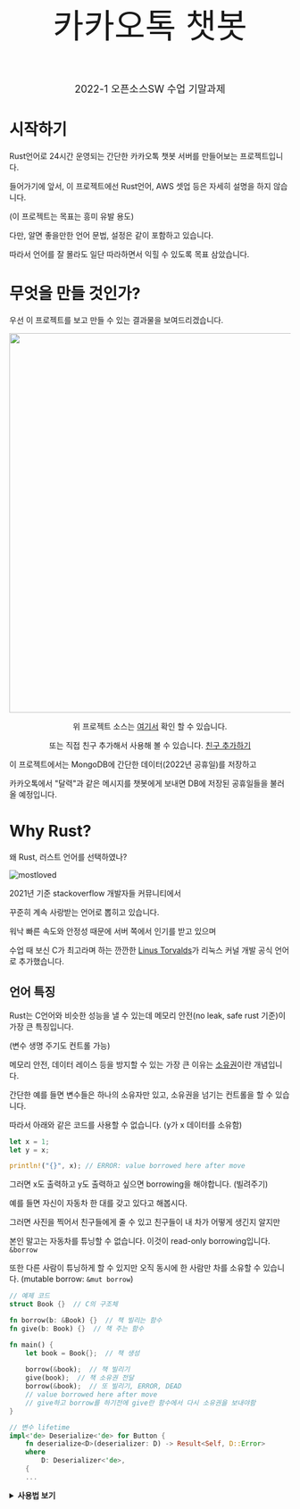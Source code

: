 <div align="center">
    <p style="font-size:60px">카카오톡 챗봇</p>
    <p style="font-size:18px">2022-1 오픈소스SW 수업 기말과제</p>
</div>

# 시작하기

Rust언어로 24시간 운영되는 간단한 카카오톡 챗봇 서버를 만들어보는 프로젝트입니다.

들어가기에 앞서, 이 프로젝트에선 Rust언어, AWS 셋업 등은 자세히 설명을 하지 않습니다.

(이 프로젝트는 목표는 흥미 유발 용도)

다만, 알면 좋을만한 언어 문법, 설정은 같이 포함하고 있습니다.

따라서 언어를 잘 몰라도 일단 따라하면서 익힐 수 있도록 목표 삼았습니다.

# 무엇을 만들 것인가?

우선 이 프로젝트를 보고 만들 수 있는 결과물을 보여드리겠습니다.

<div align="center">
<p>
    <img width="680" src="https://blog.kakaocdn.net/dn/cvfXno/btrcZtC3Lxo/3Qz5ztR3B4P9LnO39SpHL0/img.gif">
</p>

위 프로젝트 소스는 [여기서](https://github.com/Alfex4936/Rust-Server/tree/main/chatbot) 확인 할 수 있습니다.

또는 직접 친구 추가해서 사용해 볼 수 있습니다. [친구 추가하기](https://pf.kakao.com/_RUcxnK)
</div>

이 프로젝트에서는 MongoDB에 간단한 데이터(2022년 공휴일)를 저장하고

카카오톡에서 "달력"과 같은 메시지를 챗봇에게 보내면 DB에 저장된 공휴일들을 불러올 예정입니다.

# Why Rust?

왜 Rust, 러스트 언어를 선택하였나?

![mostloved](https://user-images.githubusercontent.com/2356749/169690372-7763324e-864b-4422-be7c-4be85d6b5381.png)

2021년 기준 stackoverflow 개발자들 커뮤니티에서

꾸준히 계속 사랑받는 언어로 뽑히고 있습니다.

워낙 빠른 속도와 안정성 때문에 서버 쪽에서 인기를 받고 있으며

수업 때 보신 C가 최고라며 하는 깐깐한 [Linus Torvalds](https://ko.wikipedia.org/wiki/%EB%A6%AC%EB%88%84%EC%8A%A4_%ED%86%A0%EB%A5%B4%EB%B0%9C%EC%8A%A4)가 리눅스 커널 개발 공식 언어로 추가했습니다.

## 언어 특징

Rust는 C언어와 비슷한 성능을 낼 수 있는데 메모리 안전(no leak, safe rust 기준)이 가장 큰 특징입니다.

(변수 생명 주기도 컨트롤 가능)

메모리 안전, 데이터 레이스 등을 방지할 수 있는 가장 큰 이유는 [소유권](https://choiseokwon.tistory.com/315)이란 개념입니다.

간단한 예를 들면 변수들은 하나의 소유자만 있고, 소유권을 넘기는 컨트롤을 할 수 있습니다.

따라서 아래와 같은 코드를 사용할 수 없습니다. (y가 x 데이터를 소유함)

```rust
let x = 1;
let y = x;

println!("{}", x); // ERROR: value borrowed here after move
```

그러면 x도 출력하고 y도 출력하고 싶으면 borrowing을 해야합니다. (빌려주기)

예를 들면 자신이 자동차 한 대를 갖고 있다고 해봅시다.

그러면 사진을 찍어서 친구들에게 줄 수 있고 친구들이 내 차가 어떻게 생긴지 알지만

본인 말고는 자동차를 튜닝할 수 없습니다. 이것이 read-only borrowing입니다. `&borrow`

또한 다른 사람이 튜닝하게 할 수 있지만 오직 동시에 한 사람만 차를 소유할 수 있습니다. (mutable borrow: `&mut borrow`)

```rust
// 예제 코드
struct Book {}  // C의 구조체

fn borrow(b: &Book) {}  // 책 빌리는 함수
fn give(b: Book) {}  // 책 주는 함수

fn main() {
    let book = Book{};  // 책 생성
    
    borrow(&book);  // 책 빌리기
    give(book);  // 책 소유권 전달
    borrow(&book);  // 또 빌리기, ERROR, DEAD
    // value borrowed here after move
    // give하고 borrow를 하기전에 give란 함수에서 다시 소유권을 보내야함
}
```

```rust
// 변수 lifetime
impl<'de> Deserialize<'de> for Button {
    fn deserialize<D>(deserializer: D) -> Result<Self, D::Error>
    where
        D: Deserializer<'de>,
    {
    ...
```

<details><summary><b>사용법 보기</b></summary>

1. Install the preset:

    ```sh
    $ npm install --save-dev size-limit @size-limit/file
    ```

2. Add the `size-limit` section and the `size` script to your `package.json`:

    ```diff
    + "size-limit": [
    +   {
    +     "path": "dist/app-*.js"
    +   }
    + ],
      "scripts": {
        "build": "webpack ./webpack.config.js",
    +   "size": "npm run build && size-limit",
        "test": "jest && eslint ."
      }
    ```

3. Here’s how you can get the size for your current project:

    ```sh
    $ npm run size

      Package size: 30.08 kB with all dependencies, minified and gzipped
    ```

4. Now, let’s set the limit. Add 25% to the current total size and use that as
   the limit in your `package.json`:

    ```diff
      "size-limit": [
        {
    +     "limit": "35 kB",
          "path": "dist/app-*.js"
        }
      ],
    ```

5. Add the `size` script to your test suite:

    ```diff
      "scripts": {
        "build": "webpack ./webpack.config.js",
        "size": "npm run build && size-limit",
    -   "test": "jest && eslint ."
    +   "test": "jest && eslint . && npm run size"
      }
    ```

6. If you don’t have a continuous integration service running, don’t forget
   to add one — start with [Travis CI].

</details>